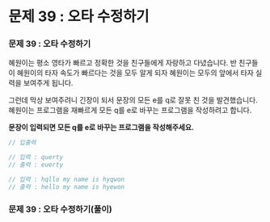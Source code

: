 # 문제 39 : 오타 수정하기

### 문제 39 : 오타 수정하기

혜원이는 평소 영타가 빠르고 정확한 것을 친구들에게 자랑하고 다녔습니다. 반 친구들이 혜원이의 타자 속도가 빠르다는 것을 모두 알게 되자 혜원이는 모두의 앞에서 타자 실력을 보여주게 됩니다. 

그런데 막상 보여주려니 긴장이 되서 문장의 모든 e를 q로 잘못 친 것을 발견했습니다. 혜원이는 프로그램을 재빠르게 모든 q를 e로 바꾸는 프로그램을 작성하려고 합니다.

**문장이 입력되면 모든 q를 e로 바꾸는 프로그램을 작성해주세요.**

```javascript
// 입출력

// 입력 : querty
// 출력 : euerty

// 입력 : hqllo my name is hyqwon
// 출력 : hello my name is hyewon
```

### 문제 39 : 오타 수정하기\(풀이\)



```javascript

```

